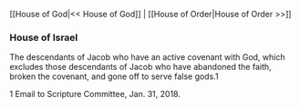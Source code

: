 [[House of God|<< House of God]]  |  [[House of Order|House of Order >>]]

### House of Israel
The descendants of Jacob who have an active covenant with God, which excludes those descendants of Jacob who have abandoned the faith, broken the covenant, and gone off to serve false gods.1



1 Email to Scripture Committee, Jan. 31, 2018.